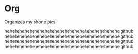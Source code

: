 # Org
Organizes my phone pics

hehehehehehehehehehehehehehehehehehehehehehehe
github
hehehehehehehehehehehehehehehehehehehehehehehe
github
hehehehehehehehehehehehehehehehehehehehehehehe
github
hehehehehehehehehehehehehehehehehehehehehehehe
github
